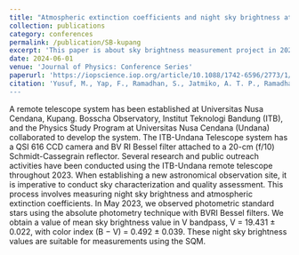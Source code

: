 ```yaml
---
title: "Atmospheric extinction coefficients and night sky brightness at ITB-Undana remote telescope site"
collection: publications
category: conferences
permalink: /publication/SB-kupang
excerpt: 'This paper is about sky brightness measurement project in 2023 at Universitas Nusa Cendana (Undana) using 20-cm (f/10) ITB-Undana Telescope system.'
date: 2024-06-01
venue: 'Journal of Physics: Conference Series'
paperurl: 'https://iopscience.iop.org/article/10.1088/1742-6596/2773/1/012005/pdf'
citation: 'Yusuf, M., Yap, F., Ramadhan, S., Jatmiko, A. T. P., Ramadhan, D. G., Perhati, T., Arwinata, H. I., ... & Putra, M. (2024, June). Atmospheric extinction coefficients and night sky brightness at ITB-Undana remote telescope site. In <i>Journal of Physics: Conference Series</i> (Vol. 2773, No. 1, p. 012005). IOP Publishing.
---
```


A remote telescope system has been established at Universitas Nusa Cendana, Kupang. Bosscha Observatory, Institut Teknologi Bandung (ITB), and the Physics Study Program at Universitas Nusa Cendana (Undana) collaborated to develop the system. The ITB-Undana Telescope system has a QSI 616 CCD camera and BV RI Bessel filter attached to a 20-cm (f/10) Schmidt-Cassegrain reflector. Several research and public outreach activities have been conducted using the ITB-Undana remote telescope throughout 2023. When establishing a new astronomical observation site, it is imperative to conduct sky characterization and quality assessment. This process involves measuring night sky brightness and atmospheric extinction coefficients. In May 2023, we observed photometric standard stars using the absolute photometry technique with BVRI Bessel filters. We obtain a value of mean sky brightness value in V bandpass, V = 19.431 ± 0.022, with color index (B − V) = 0.492 ± 0.039. These night sky brightness values are suitable for measurements using the SQM.

